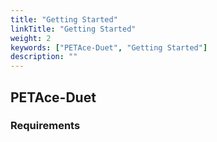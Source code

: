 ```yaml
---
title: "Getting Started"
linkTitle: "Getting Started"
weight: 2
keywords: ["PETAce-Duet", "Getting Started"]
description: ""
---
```



## PETAce-Duet

### Requirements
<!-- start-petace-duet-getting-started -->

<!-- end-petace-duet-getting-started -->
